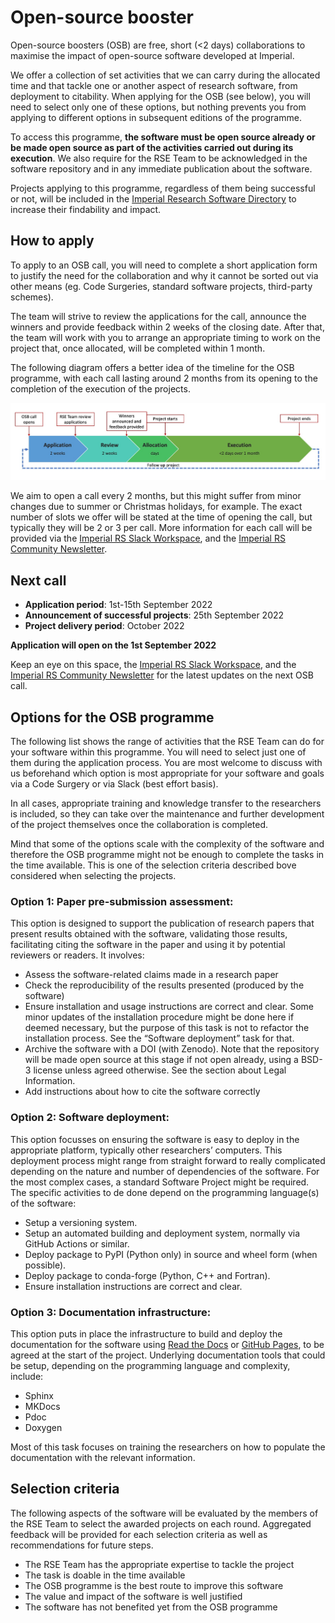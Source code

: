 # Open-source booster 

Open-source boosters (OSB) are free, short (<2 days) collaborations to maximise the impact of open-source software developed at Imperial.  

We offer a collection of set activities that we can carry during the allocated time and that tackle one or another aspect of research software, from deployment to citability. When applying for the OSB (see below), you will need to select only one of these options, but nothing prevents you from applying to different options in subsequent editions of the programme. 

To access this programme, **the software must be open source already or be made open source as part of the activities carried out during its execution**. We also require for the RSE Team to be acknowledged in the software repository and in any immediate publication about the software. 

Projects applying to this programme, regardless of them being successful or not, will be included in the [Imperial Research Software Directory](https://imperialcollegelondon.github.io/research-software-directory/) to increase their findability and impact. 

## How to apply 

To apply to an OSB call, you will need to complete a short application form to justify the need for the collaboration and why it cannot be sorted out via other means (eg. Code Surgeries, standard software projects, third-party schemes).  

The team will strive to review the applications for the call, announce the winners and provide feedback within 2 weeks of the closing date. After that, the team will work with you to arrange an appropriate timing to work on the project that, once allocated, will be completed within 1 month. 

The following diagram offers a better idea of the timeline for the OSB programme, with each call lasting around 2 months from its opening to the completion of the execution of the projects. 

![](timeline.png)

We aim to open a call every 2 months, but this might suffer from minor changes due to summer or Christmas holidays, for example. The exact number of slots we offer will be stated at the time of opening the call, but typically they will be 2 or 3 per call. More information for each call will be provided via the [Imperial RS Slack Workspace](https://join.slack.com/t/imperialsrscommunity/shared_invite/zt-e6e02hwh-ex8tqtlzVUL~CltktSQPnw), and the [Imperial RS Community Newsletter](https://imperialcollegelondon.github.io/rs-community-newsletters/). 

## Next call

- **Application period**: 1st-15th September 2022
- **Announcement of successful projects**: 25th September 2022
- **Project delivery period**: October 2022

**Application will open on the 1st September 2022**

Keep an eye on this space, the [Imperial RS Slack Workspace](https://join.slack.com/t/imperialsrscommunity/shared_invite/zt-e6e02hwh-ex8tqtlzVUL~CltktSQPnw), and the [Imperial RS Community Newsletter](https://imperialcollegelondon.github.io/rs-community-newsletters/) for the latest updates on the next OSB call. 

## Options for the OSB programme 

The following list shows the range of activities that the RSE Team can do for your software within this programme. You will need to select just one of them during the application process. You are most welcome to discuss with us beforehand which option is most appropriate for your software and goals via a Code Surgery or via Slack (best effort basis).  

In all cases, appropriate training and knowledge transfer to the researchers is included, so they can take over the maintenance and further development of the project themselves once the collaboration is completed.  

Mind that some of the options scale with the complexity of the software and therefore the OSB programme might not be enough to complete the tasks in the time available. This is one of the selection criteria described bove considered when selecting the projects. 

### Option 1: Paper pre-submission assessment:  

This option is designed to support the publication of research papers that present results obtained with the software, validating those results, facilitating citing the software in the paper and using it by potential reviewers or readers. It involves: 

- Assess the software-related claims made in a research paper     
- Check the reproducibility of the results presented (produced by the software)     
- Ensure installation and usage instructions are correct and clear. Some minor updates of the installation procedure might be done here if deemed necessary, but the purpose of this task is not to refactor the installation process. See the “Software deployment” task for that. 
- Archive the software with a DOI (with Zenodo). Note that the repository will be made open source at this stage if not open already, using a BSD-3 license unless agreed otherwise. See the section about Legal Information.  
- Add instructions about how to cite the software correctly 

### Option 2: Software deployment: 

This option focusses on ensuring the software is easy to deploy in the appropriate platform, typically other researchers’ computers. This deployment process might range from straight forward to really complicated depending on the nature and number of dependencies of the software. For the most complex cases, a standard Software Project might be required. The specific activities to de done depend on the programming language(s) of the software: 

- Setup a versioning system.
- Setup an automated building and deployment system, normally via GitHub Actions or similar.
- Deploy package to PyPI (Python only) in source and wheel form (when possible). 
- Deploy package to conda-forge (Python, C++ and Fortran).
- Ensure installation instructions are correct and clear. 

### Option 3: Documentation infrastructure: 

This option puts in place the infrastructure to build and deploy the documentation for the software using [Read the Docs](https://readthedocs.org/) or [GitHub Pages](https://pages.github.com/), to be agreed at the start of the project. Underlying documentation tools that could be setup, depending on the programming language and complexity, include: 

- Sphinx 
- MKDocs
- Pdoc 
- Doxygen 

Most of this task focuses on training the researchers on how to populate the documentation with the relevant information. 

## Selection criteria 

The following aspects of the software will be evaluated by the members of the RSE Team to select the awarded projects on each round. Aggregated feedback will be provided for each selection criteria as well as recommendations for future steps. 

- The RSE Team has the appropriate expertise to tackle the project 
- The task is doable in the time available 
- The OSB programme is the best route to improve this software
- The value and impact of the software is well justified 
- The software has not benefited yet from the OSB programme
